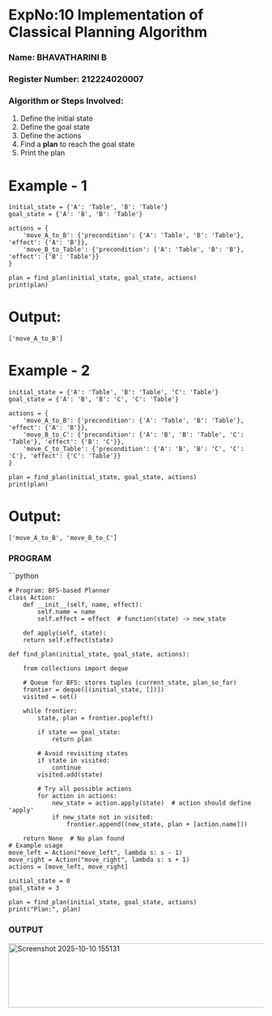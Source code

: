 # ExpNo:10 Implementation of Classical Planning Algorithm

<h3>Name: BHAVATHARINI B     </h3>
<h3>Register Number: 212224020007 </h3>
<H3> Algorithm or Steps Involved:</H3>
<ol>
  <li>Define the initial state</li>
  <li>Define the goal state</li>
  <li>Define the actions</li>
  <li>Find a <b>plan</b> to reach the goal state</li>
  <li>Print the plan</li>
</ol>

# Example - 1
```
initial_state = {'A': 'Table', 'B': 'Table'}
goal_state = {'A': 'B', 'B': 'Table'}

actions = {
    'move_A_to_B': {'precondition': {'A': 'Table', 'B': 'Table'}, 'effect': {'A': 'B'}},
    'move_B_to_Table': {'precondition': {'A': 'Table', 'B': 'B'}, 'effect': {'B': 'Table'}}
}

plan = find_plan(initial_state, goal_state, actions)
print(plan)
```
# Output:
```
['move_A_to_B']
```
# Example - 2
```
initial_state = {'A': 'Table', 'B': 'Table', 'C': 'Table'}
goal_state = {'A': 'B', 'B': 'C', 'C': 'Table'}

actions = {
    'move_A_to_B': {'precondition': {'A': 'Table', 'B': 'Table'}, 'effect': {'A': 'B'}},
    'move_B_to_C': {'precondition': {'A': 'B', 'B': 'Table', 'C': 'Table'}, 'effect': {'B': 'C'}},
    'move_C_to_Table': {'precondition': {'A': 'B', 'B': 'C', 'C': 'C'}, 'effect': {'C': 'Table'}}
}

plan = find_plan(initial_state, goal_state, actions)
print(plan)
```
# Output:
```
['move_A_to_B', 'move_B_to_C']
```

<h3>PROGRAM</h3>
```python
    
    # Program: BFS-based Planner
    class Action:
        def __init__(self, name, effect):
            self.name = name
            self.effect = effect  # function(state) -> new_state
            
        def apply(self, state):
        return self.effect(state)
        
    def find_plan(initial_state, goal_state, actions):
         
        from collections import deque

        # Queue for BFS: stores tuples (current_state, plan_so_far)
        frontier = deque([(initial_state, [])])
        visited = set()

        while frontier:
            state, plan = frontier.popleft()
       
            if state == goal_state:
                return plan  

            # Avoid revisiting states
            if state in visited:
                continue
            visited.add(state)

            # Try all possible actions
            for action in actions:
                new_state = action.apply(state)  # action should define 'apply'
                if new_state not in visited:
                    frontier.append((new_state, plan + [action.name]))

        return None  # No plan found
    # Example usage
    move_left = Action("move_left", lambda s: s - 1)
    move_right = Action("move_right", lambda s: s + 1)
    actions = [move_left, move_right]

    initial_state = 0
    goal_state = 3

    plan = find_plan(initial_state, goal_state, actions)
    print("Plan:", plan)



<h3>OUTPUT</h3>
<img width="546" height="127" alt="Screenshot 2025-10-10 155131" src="https://github.com/user-attachments/assets/7551a621-6347-4b33-9986-0bb57ae00ebb" />
